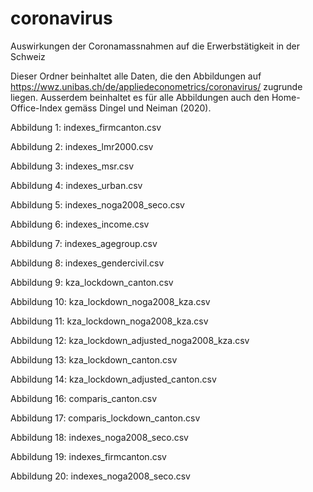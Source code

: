 # coronavirus
Auswirkungen der Coronamassnahmen auf die Erwerbstätigkeit in der Schweiz

Dieser Ordner beinhaltet alle Daten, die den Abbildungen auf https://wwz.unibas.ch/de/appliedeconometrics/coronavirus/ zugrunde liegen. Ausserdem beinhaltet es für alle Abbildungen auch den Home-Office-Index gemäss Dingel und Neiman (2020).

Abbildung 1:  indexes_firmcanton.csv

Abbildung 2:  indexes_lmr2000.csv

Abbildung 3:  indexes_msr.csv

Abbildung 4:  indexes_urban.csv

Abbildung 5:  indexes_noga2008_seco.csv

Abbildung 6:  indexes_income.csv

Abbildung 7:  indexes_agegroup.csv

Abbildung 8:  indexes_gendercivil.csv

Abbildung 9:  kza_lockdown_canton.csv

Abbildung 10: kza_lockdown_noga2008_kza.csv

Abbildung 11: kza_lockdown_noga2008_kza.csv

Abbildung 12: kza_lockdown_adjusted_noga2008_kza.csv

Abbildung 13: kza_lockdown_canton.csv

Abbildung 14: kza_lockdown_adjusted_canton.csv

Abbildung 16: comparis_canton.csv

Abbildung 17: comparis_lockdown_canton.csv

Abbildung 18: indexes_noga2008_seco.csv

Abbildung 19: indexes_firmcanton.csv

Abbildung 20: indexes_noga2008_seco.csv
